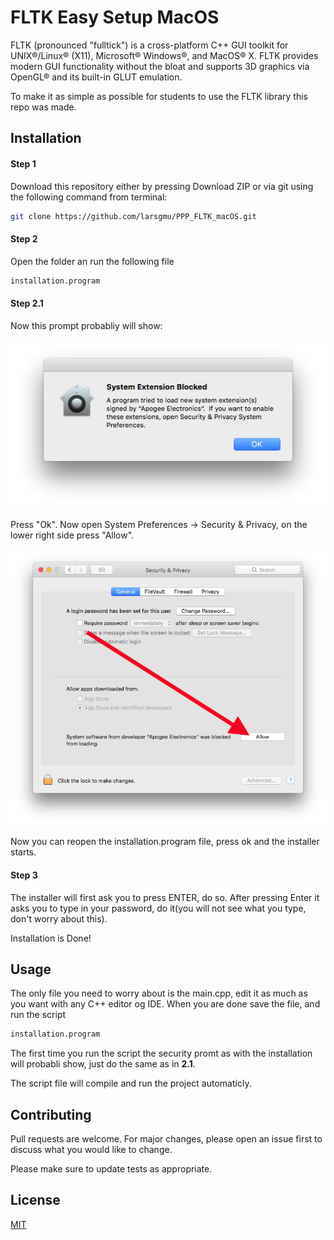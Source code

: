 # FLTK Easy Setup MacOS

FLTK (pronounced "fulltick") is a cross-platform C++ GUI toolkit for UNIX®/Linux® (X11), Microsoft® Windows®, and MacOS® X. FLTK provides modern GUI functionality without the bloat and supports 3D graphics via OpenGL® and its built-in GLUT emulation.

To make it as simple as possible for students to use the FLTK library this repo was made.

## Installation


#### Step 1
Download this repository either by pressing Download ZIP or via git using the following command from terminal:

```bash
git clone https://github.com/larsgmu/PPP_FLTK_macOS.git
```
#### Step 2
Open the folder an run the following file

```bash
installation.program
```
#### Step 2.1
Now this prompt probabliy will show:

![Allow](Img/allow.png)

Press "Ok". Now open System Preferences -> Security & Privacy, on the lower right side press "Allow".

![Allow](Img/allow2.png)


Now you can reopen the installation.program file, press ok and the installer starts.

#### Step 3
The installer will first ask you to press ENTER, do so. After pressing Enter it asks you to type in your password, do it(you will not see what you type, don't worry about this).

Installation is Done!



## Usage

The only file you need to worry about is the main.cpp, edit it as much as you want with any C++ editor og IDE. When you are done save the file, and run the script

```bash
installation.program
```
The first time you run the script the security promt as with the installation will probabli show, just do the same as in **2.1**. 

The script file will compile and run the project automaticly.

## Contributing
Pull requests are welcome. For major changes, please open an issue first to discuss what you would like to change.

Please make sure to update tests as appropriate.

## License
[MIT](https://choosealicense.com/licenses/mit/)

